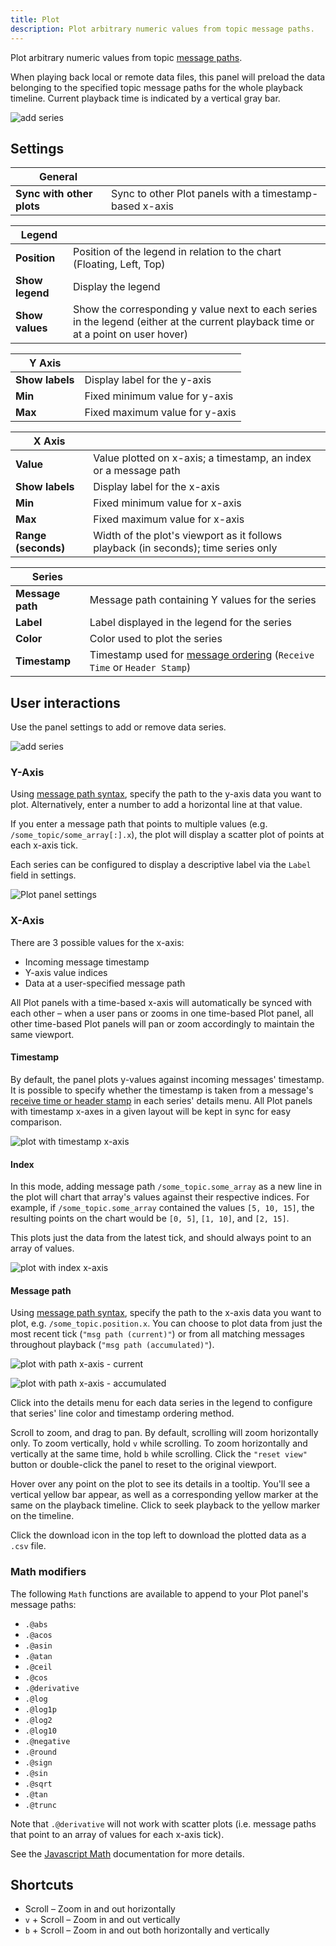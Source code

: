 ```yaml
---
title: Plot
description: Plot arbitrary numeric values from topic message paths.
---
```


Plot arbitrary numeric values from topic [message paths](/docs/visualizing/message-path-syntax).

When playing back local or remote data files, this panel will preload the data belonging to the specified topic message paths for the whole playback timeline. Current playback time is indicated by a vertical gray bar.

![add series](/img/docs/visualizing/panels/plot/panel.webp)

## Settings

| General                   |                                                         |
| ------------------------- | ------------------------------------------------------- |
| **Sync with other plots** | Sync to other Plot panels with a timestamp-based x-axis |

| Legend          |                                                                                                                                    |
| --------------- | ---------------------------------------------------------------------------------------------------------------------------------- |
| **Position**    | Position of the legend in relation to the chart (Floating, Left, Top)                                                              |
| **Show legend** | Display the legend                                                                                                                 |
| **Show values** | Show the corresponding y value next to each series in the legend (either at the current playback time or at a point on user hover) |

| Y Axis          |                                |
| --------------- | ------------------------------ |
| **Show labels** | Display label for the y-axis   |
| **Min**         | Fixed minimum value for y-axis |
| **Max**         | Fixed maximum value for y-axis |

| X Axis              |                                                                                    |
| ------------------- | ---------------------------------------------------------------------------------- |
| **Value**           | Value plotted on x-axis; a timestamp, an index or a message path                   |
| **Show labels**     | Display label for the x-axis                                                       |
| **Min**             | Fixed minimum value for x-axis                                                     |
| **Max**             | Fixed maximum value for x-axis                                                     |
| **Range (seconds)** | Width of the plot's viewport as it follows playback (in seconds); time series only |

| Series           |                                                                                                                               |
| ---------------- | ----------------------------------------------------------------------------------------------------------------------------- |
| **Message path** | Message path containing Y values for the series                                                                               |
| **Label**        | Label displayed in the legend for the series                                                                                  |
| **Color**        | Color used to plot the series                                                                                                 |
| **Timestamp**    | Timestamp used for [message ordering](/docs/visualizing/playback#message-ordering) (`Receive Time` or `Header Stamp`) |


## User interactions

Use the panel settings to add or remove data series.

![add series](/img/docs/visualizing/panels/plot/add-series.webp)

### Y-Axis

Using [message path syntax](/docs/visualizing/message-path-syntax), specify the path to the y-axis data you want to plot. Alternatively, enter a number to add a horizontal line at that value.

If you enter a message path that points to multiple values (e.g. `/some_topic/some_array[:].x`), the plot will display a scatter plot of points at each x-axis tick.

Each series can be configured to display a descriptive label via the `Label` field in settings.

![Plot panel settings](/img/docs/visualizing/panels/plot/settings.webp)

### X-Axis

There are 3 possible values for the x-axis:

- Incoming message timestamp
- Y-axis value indices
- Data at a user-specified message path

All Plot panels with a time-based x-axis will automatically be synced with each other – when a user pans or zooms in one time-based Plot panel, all other time-based Plot panels will pan or zoom accordingly to maintain the same viewport.

#### Timestamp

By default, the panel plots y-values against incoming messages' timestamp. It is possible to specify whether the timestamp is taken from a message's [receive time or header stamp](/docs/visualizing/playback#message-ordering) in each series' details menu. All Plot panels with timestamp x-axes in a given layout will be kept in sync for easy comparison.

![plot with timestamp x-axis](/img/docs/visualizing/panels/plot/x-axis/timestamp.webp)

#### Index

In this mode, adding message path `/some_topic.some_array` as a new line in the plot will chart that array's values against their respective indices. For example, if `/some_topic.some_array` contained the values `[5, 10, 15]`, the resulting points on the chart would be `[0, 5]`, `[1, 10]`, and `[2, 15]`.

This plots just the data from the latest tick, and should always point to an array of values.

![plot with index x-axis](/img/docs/visualizing/panels/plot/x-axis/index.webp)

#### Message path

Using [message path syntax](/docs/visualizing/message-path-syntax), specify the path to the x-axis data you want to plot, e.g. `/some_topic.position.x`. You can choose to plot data from just the most recent tick (`"msg path (current)"`) or from all matching messages throughout playback (`"msg path (accumulated)"`).

![plot with path x-axis - current](/img/docs/visualizing/panels/plot/x-axis/path-current.webp)

![plot with path x-axis - accumulated](/img/docs/visualizing/panels/plot/x-axis/path-accumulated.webp)

Click into the details menu for each data series in the legend to configure that series' line color and timestamp ordering method.

Scroll to zoom, and drag to pan. By default, scrolling will zoom horizontally only. To zoom vertically, hold `v` while scrolling. To zoom horizontally and vertically at the same time, hold `b` while scrolling. Click the `"reset view"` button or double-click the panel to reset to the original viewport.

Hover over any point on the plot to see its details in a tooltip. You'll see a vertical yellow bar appear, as well as a corresponding yellow marker at the same on the playback timeline. Click to seek playback to the yellow marker on the timeline.

Click the download icon in the top left to download the plotted data as a `.csv` file.

### Math modifiers

The following `Math` functions are available to append to your Plot panel's message paths:

- `.@abs`
- `.@acos`
- `.@asin`
- `.@atan`
- `.@ceil`
- `.@cos`
- `.@derivative`
- `.@log`
- `.@log1p`
- `.@log2`
- `.@log10`
- `.@negative`
- `.@round`
- `.@sign`
- `.@sin`
- `.@sqrt`
- `.@tan`
- `.@trunc`

Note that `.@derivative` will not work with scatter plots (i.e. message paths that point to an array of values for each x-axis tick).

See the [Javascript Math](https://developer.mozilla.org/en-US/docs/Web/JavaScript/Reference/Global_Objects/Math) documentation for more details.

## Shortcuts

- Scroll – Zoom in and out horizontally
- `v` + Scroll – Zoom in and out vertically
- `b` + Scroll – Zoom in and out both horizontally and vertically
